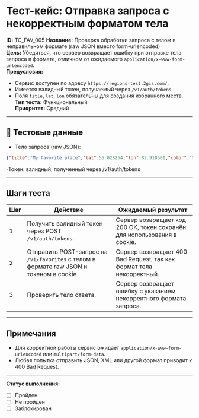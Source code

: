 # Тест-кейс: Отправка запроса с некорректным форматом тела

**ID:** TC_FAV_005
**Название:** Проверка обработки запроса с телом в неправильном формате (raw JSON вместо form-urlencoded)  
**Цель:** Убедиться, что сервер возвращает ошибку при отправке тела запроса в формате, отличном от ожидаемого `application/x-www-form-urlencoded`.  
**Предусловия:**  
- Сервис доступен по адресу `https://regions-test.2gis.com/`.  
- Имеется валидный токен, получаемый через `/v1/auth/tokens`.  
- Поля `title`, `lat`, `lon` обязательны для создания избранного места.  
**Тип теста:** Функциональный  
**Приоритет:** Средний  

---

## 🧪 Тестовые данные

- Тело запроса (raw JSON):  
```json
{"title":"My favorite place","lat":55.028254,"lon":82.918501,"color":"GREEN"}
```
-Токен: валидный, полученный через /v1/auth/tokens

---

## Шаги теста

| Шаг | Действие | Ожидаемый результат |
|-----|-----------|-------------------|
| 1   | Получить валидный токен через POST `/v1/auth/tokens`. | Сервер возвращает код 200 OK, токен сохранён для использования в cookie. |
| 2   | Отправить POST-запрос на `/v1/favorites` с телом в формате raw JSON и токеном в cookie. | Сервер возвращает 400 Bad Request, так как формат тела некорректный.|
| 3   | Проверить тело ответа. | Сервер возвращает ошибку с указанием некорректного формата запроса. |

---

## Примечания
- Для корректной работы сервис ожидает `application/x-www-form-urlencoded` или `multipart/form-data`.  
- Любая попытка отправить JSON, XML или другой формат приводит к 400 Bad Request.  

---

**Статус выполнения:**  
- [ ] Пройден  
- [ ] Не пройден  
- [ ] Заблокирован
